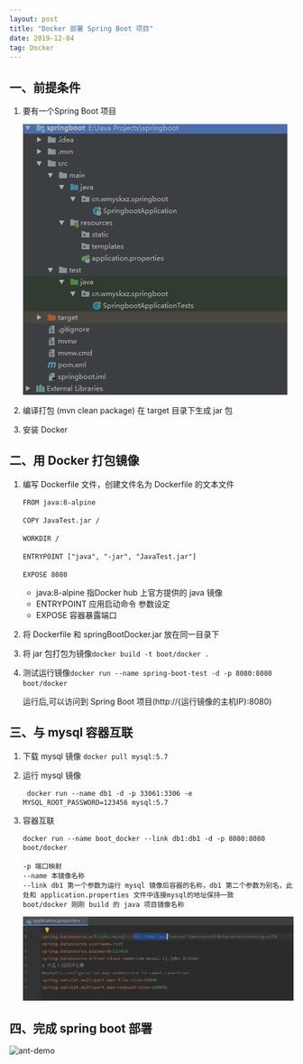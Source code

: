 ```yaml
---
layout: post
title: "Docker 部署 Spring Boot 项目"
date: 2019-12-04
tag: Docker
---
```


## 一、前提条件

1. 要有一个Spring Boot 项目

	![项目目录结构](\images\posts\Dock部署SpringBoot项目\项目目录结构.png)

2. 编译打包 (mvn clean package) 在 target 目录下生成 jar 包

3. 安装 Docker 



## 二、用 Docker 打包镜像

1. 编写 Dockerfile 文件，创建文件名为 Dockerfile 的文本文件

	```
	FROM java:8-alpine
	
	COPY JavaTest.jar /
	
	WORKDIR /
	
	ENTRYPOINT ["java", "-jar", "JavaTest.jar"]
	
	EXPOSE 8080
	```

	* java:8-alpine  指Docker hub 上官方提供的 java 镜像
	* ENTRYPOINT 应用启动命令 参数设定
	* EXPOSE 容器暴露端口

2. 将 Dockerfile 和 springBootDocker.jar 放在同一目录下

3. 将 jar 包打包为镜像`docker build -t boot/docker .`

4. 测试运行镜像`docker run --name spring-boot-test -d -p 8080:8080 boot/docker`

	运行后,可以访问到 Spring Boot 项目(http://{运行镜像的主机IP}:8080)




## 三、与 mysql 容器互联

1. 下载 mysql  镜像 `docker pull mysql:5.7`

2. 运行 mysql 镜像

	```
	 docker run --name db1 -d -p 33061:3306 -e MYSQL_ROOT_PASSWORD=123456 mysql:5.7
	```

3. 容器互联

	```
	docker run --name boot_docker --link db1:db1 -d -p 8080:8080 boot/docker
	
	-p 端口映射
	--name 本镜像名称
	--link db1 第一个参数为运行 mysql 镜像后容器的名称，db1 第二个参数为别名，此处和 application.properties 文件中连接mysql的地址保持一致 
	boot/docker 刚刚 build 的 java 项目镜像名称
	
	```

	![sb_application_jdbc](\images\posts\Dock部署SpringBoot项目\sb_application_jdbc.png)



## 四、完成 spring boot 部署

![ant-demo](\images\posts\Dock部署SpringBoot项目\ant-demo.png)